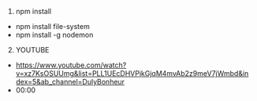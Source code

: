 1. npm install
- npm install file-system
- npm install -g nodemon

2. YOUTUBE
- https://www.youtube.com/watch?v=xz7KsOSUUmg&list=PLL1UEcDHVPjkGjqM4mvAb2z9meV7jWmbd&index=5&ab_channel=DulyBonheur
- 00:00